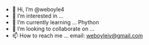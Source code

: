 - 👋 Hi, I’m @weboyle4
- 👀 I’m interested in ...
- 🌱 I’m currently learning ... Phython 
- 💞️ I’m looking to collaborate on ...
- 📫 How to reach me ... email: weboyleiv@gmail.com

<!---
weboyle4/weboyle4 is a ✨ special ✨ repository because its `README.md` (this file) appears on your GitHub profile.
You can click the Preview link to take a look at your changes.
--->
